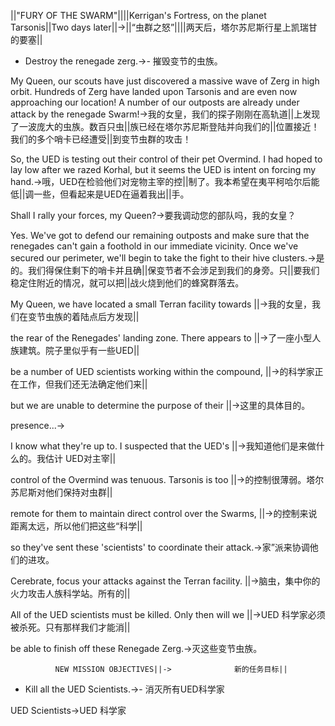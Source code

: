 ||"FURY OF THE SWARM"||||Kerrigan's Fortress, on the planet Tarsonis||Two days later||->||“虫群之怒”||||两天后，塔尔苏尼斯行星上凯瑞甘的要塞||

- Destroy the renegade zerg.->- 摧毁变节的虫族。

My Queen, our scouts have just discovered a massive wave of Zerg in high orbit. Hundreds of Zerg have landed upon Tarsonis and are even now approaching our location! A number of our outposts are already under attack by the renegade Swarm!->我的女皇，我们的探子刚刚在高轨道||上发现了一波庞大的虫族。数百只虫||族已经在塔尔苏尼斯登陆并向我们的||位置接近！我们的多个哨卡已经遭受||到变节虫群的攻击！

So, the UED is testing out their control of their pet Overmind. I had hoped to lay low after we razed Korhal, but it seems the UED is intent on forcing my hand.->哦，UED在检验他们对宠物主宰的控||制了。我本希望在夷平柯哈尔后能低||调一些，但看起来是UED在逼着我出||手。

Shall I rally your forces, my Queen?->要我调动您的部队吗，我的女皇？

Yes. We've got to defend our remaining outposts and make sure that the renegades can't gain a foothold in our immediate vicinity. Once we've secured our perimeter, we'll begin to take the fight to their hive clusters.->是的。我们得保住剩下的哨卡并且确||保变节者不会涉足到我们的身旁。只||要我们稳定住附近的情况，就可以把||战火烧到他们的蜂窝群落去。

My Queen, we have located a small Terran facility towards ||->我的女皇，我们在变节虫族的着陆点后方发现||

the rear of the Renegades' landing zone. There appears to ||->了一座小型人族建筑。院子里似乎有一些UED||

be a number of UED scientists working within the compound, ||->的科学家正在工作，但我们还无法确定他们来||

but we are unable to determine the purpose of their ||->这里的具体目的。

presence...->

I know what they're up to. I suspected that the UED's ||->我知道他们是来做什么的。我估计 UED对主宰||

control of the Overmind was tenuous. Tarsonis is too ||->的控制很薄弱。塔尔苏尼斯对他们保持对虫群||

remote for them to maintain direct control over the Swarms, ||->的控制来说距离太远，所以他们把这些“科学||

so they've sent these 'scientists' to coordinate their attack.->家”派来协调他们的进攻。

Cerebrate, focus your attacks against the Terran facility. ||->脑虫，集中你的火力攻击人族科学站。所有的||

All of the UED scientists must be killed. Only then will we ||->UED 科学家必须被杀死。只有那样我们才能消||

be able to finish off these Renegade Zerg.->灭这些变节虫族。

              NEW MISSION OBJECTIVES||->              新的任务目标||

- Kill all the UED Scientists.->- 消灭所有UED科学家

UED Scientists->UED 科学家

